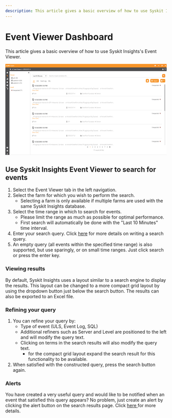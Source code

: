```yaml
---
description: This article gives a basic overview of how to use Syskit Insights's Event Viewer.
---
```


# Event Viewer Dashboard

This article gives a basic overview of how to use Syskit Insights's Event Viewer.



![](../.gitbook/assets/event-viewer.png)

## Use Syskit Insights Event Viewer to search for events

1. Select the Event Viewer tab in the left navigation. 
2. Select the farm for which you wish to perform the search.
   * Selecting a farm is only available if multiple farms are used with the same  Syskit Insights database.
3. Select the time range in which to search for events.
   * Please limit the range as much as possible for optimal performance. 
   * First search will automatically be done with the "Last 10 Minutes" time interval. 
4. Enter your search query. Click [here](../how-to/search-query.md) for more details on writing a search query.
5. An empty query \(all events within the specified time range\) is also supported, but use sparingly, or on small time ranges. Just click search or press the enter key.

### Viewing results

By default, Syskit Insights uses a layout similar to a search engine to display the results. This layout can be changed to a more compact grid layout by using the dropdown button just below the search button. The results can also be exported to an Excel file.

### Refining your query

1. You can refine your query by:
   * Type of event \(ULS, Event Log, SQL\)
   * Additional refiners such as Server and Level are positioned to the left and will modify the query text.
   * Clicking on terms in the search results will also modify the query text.
     * for the compact grid layout expand the search result for this functionality to be available.
2. When satisfied with the constructed query, press the search button again.

### Alerts

You have created a very useful query and would like to be notified when an event that satisfied this query appears? No problem, just create an alert by clicking the alert button on the search results page. Click [here ](../how-to/manage-alerts.md)for more details.

